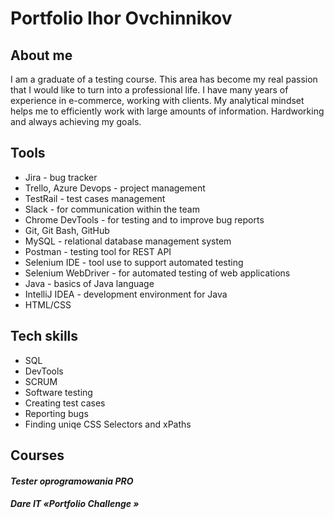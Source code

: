 # Portfolio Ihor Ovchinnikov
## **About me**

I am a graduate of a testing course. This area has become my real passion that I would like to turn
into a professional life. I have many years of experience in e-commerce, working with clients. My
analytical mindset helps me to efficiently work with large amounts of information. Hardworking and
always achieving my goals.

## **Tools**

 - Jira - bug tracker 
 - Trello, Azure Devops - project management
 - TestRail - test cases management
 - Slack - for communication within the team
 - Chrome DevTools - for testing and to improve bug reports
 - Git, Git Bash, GitHub
 - MySQL - relational database management system
 - Postman - testing tool for REST API
 - Selenium IDE - tool use to support automated testing
 - Selenium WebDriver - for automated testing of web applications
 - Java - basics of Java language
 - IntelliJ IDEA - development environment for Java
 - HTML/CSS


## **Tech skills**

 - SQL
 - DevTools
 - SCRUM
 - Software testing
 - Creating test cases
 - Reporting bugs
 - Finding uniqe CSS Selectors and xPaths
 

## **Courses**
#### *Tester oprogramowania PRO*
#### *Dare IT «Portfolio Challenge »*
